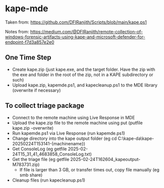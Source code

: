 # kape-mde

Taken from:  https://github.com/DFIRanjith/Scripts/blob/main/kape.ps1

Notes from:  https://medium.com/@DFIRanjith/remote-collection-of-windows-forensic-artifacts-using-kape-and-microsoft-defender-for-endpoint-f7d3a857e2e0


## One Time Step
- Create kape.zip (just kape.exe, and the target folder. Have the zip with the exe and folder in the root of the zip, not in a KAPE subdirectory or such)
- Upload kape.zip, kapemde.ps1, and kapecleanup.ps1 to the MDE library (overwrite if necessary)

## To collect triage package
- Connect to the remote machine using Live Response in MDE
- Upload the kape.zip file to the remote machine using put (putfile kape.zip -overwrite)
- Run kapemde.ps1 via Live Response (run kapemde.ps1)
- Change directory into the kape output folder (eg cd C:\kape-da\kape-20250224T153141-{machinename})
- Get ConsoleLog (eg getfile 2025-02-24T15_31_41_4683858_ConsoleLog.txt)
- Get the triage file (eg getfile 2025-02-24T162604_kapeoutput-M783731.zip)
  - If file is larger than 3 GB, or transfer times out, copy file manually (eg smb share)
- Cleanup files (run kapecleanup.ps1)
